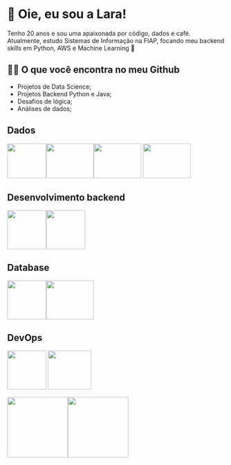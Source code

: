 # 👋 Oie, eu sou a Lara!

Tenho 20 anos e sou uma apaixonada por código, dados e café. Atualmente, estudo Sistemas de Informação na FIAP, focando meu backend skills em Python, AWS e Machine Learning 🤍

## 👩‍💻 O que você encontra no meu Github

- Projetos de Data Science;
- Projetos Backend Python e Java;
- Desafios de lógica;
- Análises de dados;
  

## Dados          
<img loading ='lazy' src="https://cdn.jsdelivr.net/gh/devicons/devicon/icons/pandas/pandas-original.svg" width="90" height="80"/><img loading ='lazy' src="https://cdn.jsdelivr.net/gh/devicons/devicon/icons/numpy/numpy-original.svg" width="110" height="80"/><img loading ='lazy' src="https://cdn.jsdelivr.net/gh/devicons/devicon/icons/jupyter/jupyter-original-wordmark.svg" width="110" height="80"/>
<img loading ='lazy' src="https://cdn.jsdelivr.net/gh/devicons/devicon/icons/kaggle/kaggle-original-wordmark.svg" width="110" height="80"/>
##  Desenvolvimento backend 
<img loading ='lazy' src="https://cdn.jsdelivr.net/gh/devicons/devicon/icons/python/python-original-wordmark.svg" width="90" height="90"/><img loading ='lazy' src="https://cdn.jsdelivr.net/gh/devicons/devicon/icons/java/java-original-wordmark.svg" width="90" height="90"/>        
## Database
<img loading ='lazy' src="https://cdn.jsdelivr.net/gh/devicons/devicon/icons/oracle/oracle-original.svg" width="90" height="90"/><img loading ='lazy' src="https://cdn.jsdelivr.net/gh/devicons/devicon/icons/mysql/mysql-original-wordmark.svg" width="110" height="90"/>         
## DevOps
<img loading ='lazy' src="https://cdn.jsdelivr.net/gh/devicons/devicon/icons/amazonwebservices/amazonwebservices-plain-wordmark.svg" width="90" height="90"/> <img loading ='lazy' src="https://cdn.jsdelivr.net/gh/devicons/devicon/icons/git/git-plain-wordmark.svg" width="100" height="90"/>

<div>
<a href="https://github.com/LaraGSilva">
<img loading="lazy" height="140em" src="https://github-readme-stats.vercel.app/api/top-langs/?username=LaraGSilva&layout=compact&langs_count=7&theme=dracula"/><img loading="lazy" height="140em" src="https://github-readme-stats.vercel.app/api?username=LaraGSilva&show_icons=true&theme=dracula&include_all_commits=true&count_private=true"/>
</div>

